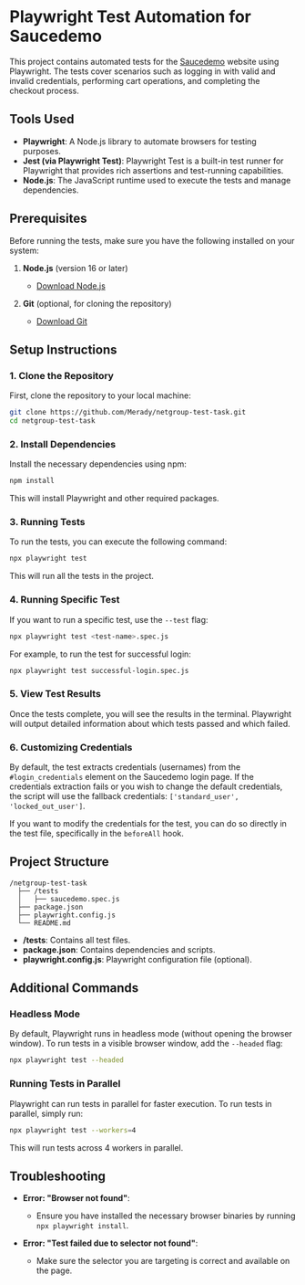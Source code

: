 # Playwright Test Automation for Saucedemo

This project contains automated tests for the [Saucedemo](https://www.saucedemo.com) website using Playwright. The tests cover scenarios such as logging in with valid and invalid credentials, performing cart operations, and completing the checkout process.

## Tools Used

- **Playwright**: A Node.js library to automate browsers for testing purposes.
- **Jest (via Playwright Test)**: Playwright Test is a built-in test runner for Playwright that provides rich assertions and test-running capabilities.
- **Node.js**: The JavaScript runtime used to execute the tests and manage dependencies.

## Prerequisites

Before running the tests, make sure you have the following installed on your system:

1. **Node.js** (version 16 or later)
   - [Download Node.js](https://nodejs.org/)
   
2. **Git** (optional, for cloning the repository)
   - [Download Git](https://git-scm.com/)

## Setup Instructions

### 1. Clone the Repository

First, clone the repository to your local machine:

```bash
git clone https://github.com/Merady/netgroup-test-task.git
cd netgroup-test-task
```

### 2. Install Dependencies

Install the necessary dependencies using npm:

```bash
npm install
```

This will install Playwright and other required packages.

### 3. Running Tests

To run the tests, you can execute the following command:

```bash
npx playwright test
```

This will run all the tests in the project.

### 4. Running Specific Test

If you want to run a specific test, use the `--test` flag:

```bash
npx playwright test <test-name>.spec.js
```

For example, to run the test for successful login:

```bash
npx playwright test successful-login.spec.js
```

### 5. View Test Results

Once the tests complete, you will see the results in the terminal. Playwright will output detailed information about which tests passed and which failed.

### 6. Customizing Credentials

By default, the test extracts credentials (usernames) from the `#login_credentials` element on the Saucedemo login page. If the credentials extraction fails or you wish to change the default credentials, the script will use the fallback credentials: `['standard_user', 'locked_out_user']`.

If you want to modify the credentials for the test, you can do so directly in the test file, specifically in the `beforeAll` hook.

## Project Structure

```
/netgroup-test-task
  ├── /tests
  │   ├── saucedemo.spec.js
  ├── package.json
  ├── playwright.config.js
  └── README.md
```

- **/tests**: Contains all test files.
- **package.json**: Contains dependencies and scripts.
- **playwright.config.js**: Playwright configuration file (optional).


## Additional Commands

### Headless Mode

By default, Playwright runs in headless mode (without opening the browser window). To run tests in a visible browser window, add the `--headed` flag:

```bash
npx playwright test --headed
```

### Running Tests in Parallel

Playwright can run tests in parallel for faster execution. To run tests in parallel, simply run:

```bash
npx playwright test --workers=4
```

This will run tests across 4 workers in parallel.

## Troubleshooting

- **Error: "Browser not found"**:
  - Ensure you have installed the necessary browser binaries by running `npx playwright install`.
  
- **Error: "Test failed due to selector not found"**:
  - Make sure the selector you are targeting is correct and available on the page.